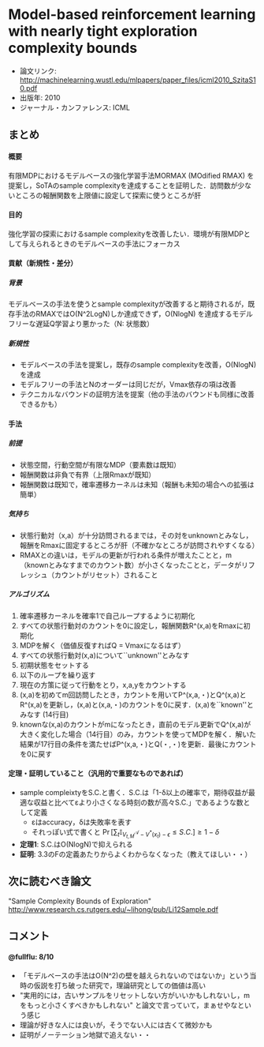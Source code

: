 # Model-based reinforcement learning with nearly tight exploration complexity bounds

<!-----------------------------------------------------------------
# サムネイル
------------------------------------------------------------------->
<!-- <img src='../tmb/template.png' width=750px /> -->


<!-----------------------------------------------------------------
# 関連情報記述欄

論文リンク・出版年以外はoptional

-------
EXAMPLE
-------

- 論文リンク: https://arxiv.org/abs/1611.01626
- 出版年: 2017
- ジャーナル・カンファレンス: ICLR
- 著者: Brendan O'Donoghue, Remi Munos, Koray Kavukcuoglu, Volodymyr Mnih
- 所属: DeepMind
- 関連リンク:
- [openreview](https://openreview.net/forum?id=B1kJ6H9ex)
- タグ:
- :q-learning:
- :policy gradient:
- :atari:
- :neural network:
------------------------------------------------------------------->
- 論文リンク: http://machinelearning.wustl.edu/mlpapers/paper_files/icml2010_SzitaS10.pdf
- 出版年: 2010
- ジャーナル・カンファレンス: ICML
<!-- - 著者: -->
<!-- - 所属: -->
<!--
- 関連リンク:
-
-->
<!--
- タグ:
-
-->


<!-----------------------------------------------------------------
# 論文内容まとめ記述欄

概要以外はoptional

-------
EXAMPLE
-------

#### 概要
エントロピー正則化付きの方策勾配法とQ学習を組み合わせた新しいアルゴリズムPGQを提案し、DQNやA3Cに対する優位性をAtariドメインで実験的に示した。

#### 目的
方策勾配法は方策オン型で経験再生を使えずサンプル効率が悪いため、Q学習（方策オフ型）と組み合わせてこれを解決したい。

#### 貢献（新規性・差分）
1. エントロピー正則化付きの方策勾配法の推定している方策πが、πに基づくアドバンテージ関数Aによって表せることを示した (Sec.3.1, 3.2, Eq.4)
2. 上記の関係を用いてPGQを提案・評価した (Sec.4., 5.)
3. Actor-critic法 (e.g., ベースライン付きの方策勾配法) の更新則と行動価値ベースの手法（e.g., SARSA, Q学習）の更新則が（特殊な場合に）等価であることを示した (Sec. 3.3)

#### 手法
PGQはまず、エントロピー正則化付きの方策勾配法で推定しているπと、この方策に基づくアドバンテージAの関係 (Eq.4) を使って、方策勾配法の推定しているπとVから、πに基づくQを計算する。このQがベルマン最適方程式に従うよう正則化をかけた方策勾配法の目的関数を最適化する。この正則加項部分の最適化をQ学習と同じく経験再生を使って行う。

#### 結果

##### 1. Atariドメインでの評価
Atariの50以上のゲームにおいて、得られた報酬に基づくスコアによる評価を行い、DQNとA3Cと比較を行った。
50以上のゲームにおける平均スコアだけでなくスコアの中央値でも人間のスコアを上回り、PGQとDQNとA3Cの3アルゴリズム中最下位になったのは1つのゲームだけだった。
----------------------------------------------------------------->
## まとめ

#### 概要
有限MDPにおけるモデルベースの強化学習手法MORMAX (MOdified RMAX) を提案し，SoTAのsample complexityを達成することを証明した．訪問数が少ないところの報酬関数を上限値に設定して探索に使うところが肝

#### 目的
強化学習の探索におけるsample complexityを改善したい．環境が有限MDPとして与えられるときのモデルベースの手法にフォーカス

#### 貢献（新規性・差分）
##### 背景
モデルベースの手法を使うとsample complexityが改善すると期待されるが，既存手法のRMAXではO(N^2LogN)しか達成できず，O(NlogN) を達成するモデルフリーな遅延Q学習より悪かった（N: 状態数）

##### 新規性
* モデルベースの手法を提案し，既存のsample complexityを改善，O(NlogN)を達成
* モデルフリーの手法とNのオーダーは同じだが，Vmax依存の項は改善
* テクニカルなバウンドの証明方法を提案（他の手法のバウンドも同様に改善できるかも）


#### 手法
##### 前提
* 状態空間，行動空間が有限なMDP（要素数は既知）
* 報酬関数は非負で有界（上限Rmaxが既知）
* 報酬関数は既知で，確率遷移カーネルは未知（報酬も未知の場合への拡張は簡単）

##### 気持ち
* 状態行動対（x,a）が十分訪問されるまでは，その対をunknownとみなし，報酬をRmaxに固定するところが肝（不確かなところが訪問されやすくなる）
* RMAXとの違いは，モデルの更新が行われる条件が増えたことと，m（knownとみなすまでのカウント数）が小さくなったことと，データがリフレッシュ（カウントがリセット）されること

##### アルゴリズム
1. 確率遷移カーネルを確率1で自己ループするように初期化
2. すべての状態行動対のカウントを0に設定し，報酬関数R^(x,a)をRmaxに初期化
3. MDPを解く（価値反復すればQ = Vmaxになるはず）
4. すべての状態行動対(x,a)について``unknown''とみなす
5. 初期状態をセットする
6. 以下のループを繰り返す
7. 現在の方策に従って行動をとり，x,a,yをカウントする
8. (x,a)を初めてm回訪問したとき，カウントを用いてP^(x,a,・)とQ^(x,a)とR^(x,a)を更新し，(x,a)と(x,a,・)のカウントを0に戻す．(x,a)を``known''とみなす (14行目)
9. knownな(x,a)のカウントがmになったとき，直前のモデル更新でQ^(x,a)が大きく変化した場合（14行目）のみ，カウントを使ってMDPを解く．解いた結果が17行目の条件を満たせばP^(x,a,・)とQ(・,・)を更新．最後にカウントを0に戻す


<!--
#### 結果

##### 1.

##### 2.
-->

#### 定理・証明していること（汎用的で重要なものであれば）
* sample compleixtyをS.C.と書く．S.C.は「1-δ以上の確率で，期待収益が最適な収益と比べてεより小さくなる時刻の数が高々S.C.」であるような数として定義
  - εはaccuracy，δは失敗率を表す
  - それっぽい式で書くと $\Pr[\sum_{t} \mathbb{I}_{V_{t,M}^{\mathcal{A}} - V^*(x_t) - \epsilon} \le S.C.] \ge 1-\delta$
* **定理1**: S.C.はO(NlogN)で抑えられる
* **証明**: 3.3のFの定義あたりからよくわからなくなった（教えてほしい・・）
  <!-- -  それっぽい式で書くと $^{forall}n \ge S.C., \Pr[\sum_{t} \mathbb{I}_{V_{t,M}^{\mathcal{A}} - V^*(x_t) - \epsilon} \le n] \ge 1-\delta$ （要検証）-->


## 次に読むべき論文
"Sample Complexity Bounds of Exploration" http://www.research.cs.rutgers.edu/~lihong/pub/Li12Sample.pdf

<!-----------------------------------------------------------------
# コメント欄

コメントの他に
- コメント記述者: @XXX
- 点数: X/10（論文が必読に値するかどうかを10点満点で書く）
を書く。

コメントは記述者・点数が分かればあとはフォーマットは自由
返信なども可（例: そうかもしれないですね by @XXX）

-------
EXAMPLE
-------

#### @sotetsuk: 8/10
- 方策勾配法はナイーブな定式化では探索をすることができずに方策が決定論的になりがちだが、探索を促すエントロピー正則化を使った方策勾配法がある意味でより自然な定式化かもしれない、という示唆とも捉えることができて面白い。
- Eq.4からπとVだけを使って（妥当な）Qを計算しているのがPGQのポイントだと思った。
- そうかもしれないですね by @XXX
----------------------------------------------------------------->
## コメント

<!-- 1人目 -->
#### @fullflu: 8/10

- 「モデルベースの手法はO(N^2)の壁を越えられないのではないか」という当時の仮説を打ち破った研究で，理論研究としての価値は高い
- "実用的には，古いサンプルをリセットしない方がいいかもしれないし，mをもっと小さくすべきかもしれない" と論文で言っていて，まぁせやなという感じ
- 理論が好きな人には良いが，そうでない人には古くて微妙かも
- 証明がノーテーション地獄で追えない・・

<!-- 2人目 -->
<!--
#### @XXX: X/10
-
-->

<!-- 3人目 -->
<!--
#### @XXX: X/10
-
-->
